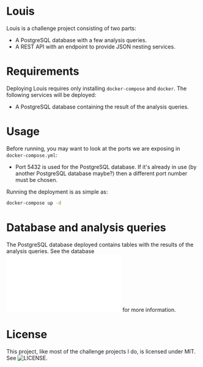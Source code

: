 # Louis

Louis is a challenge project consisting of two parts:
* A PostgreSQL database with a few analysis queries.
* A REST API with an endpoint to provide JSON nesting services.

# Requirements

Deploying Louis requires only installing `docker-compose` and `docker`. The following services will be deployed:
* A PostgreSQL database containing the result of the analysis queries.

# Usage

Before running, you may want to look at the ports we are exposing in `docker-compose.yml`:
* Port 5432 is used for the PostgreSQL database. If it's already in use (by another PostgreSQL database maybe?) then a different port number must be chosen.

Running the deployment is as simple as:

``` sh
docker-compose up -d
```

# Database and analysis queries

The PostgreSQL database deployed contains tables with the results of the analysis queries. See the database ![README](db/README.md) for more information.

# License

This project, like most of the challenge projects I do, is licensed under MIT. See ![LICENSE](LICENSE).
